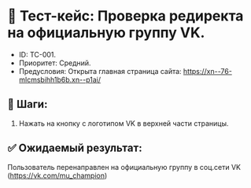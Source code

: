 # 🧪 Тест-кейс: Проверка редиректа на официальную группу VK.

- ID: TC-001.
- Приоритет: Средний.
- Предусловия: Открыта главная страница сайта: https://xn--76-mlcmsbihh1b6b.xn--p1ai/ 
 
## 🔄 Шаги:
1. Нажать на кнопку с логотипом VK в верхней части страницы.

## ✅ Ожидаемый результат:
Пользователь перенаправлен на официальную группу в соц.сети VK (https://vk.com/mu_champion)
